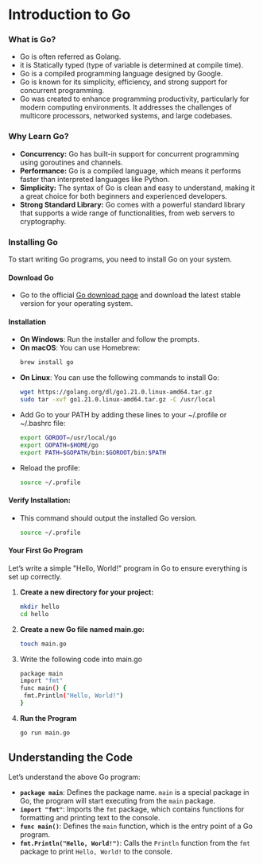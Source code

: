 # Introduction to Go

### What is Go?
- Go is often referred as Golang.
- it is Statically typed (type of variable is determined at compile time).
- Go is a compiled programming language designed by Google.
- Go is known for its simplicity, efficiency, and strong support for concurrent programming.
- Go was created to enhance programming productivity, particularly for modern computing environments. It addresses the challenges of multicore processors, networked systems, and large codebases.

### Why Learn Go?
- **Concurrency:** Go has built-in support for concurrent programming using goroutines and channels.
- **Performance:** Go is a compiled language, which means it performs faster than interpreted languages like Python.
- **Simplicity:** The syntax of Go is clean and easy to understand, making it a great choice for both beginners and experienced developers.
- **Strong Standard Library:** Go comes with a powerful standard library that supports a wide range of functionalities, from web servers to cryptography.

### Installing Go
To start writing Go programs, you need to install Go on your system.
#### Download Go
- Go to the official [Go download page](https://golang.org/dl/) and download the latest stable version for your operating system.

#### Installation
- **On Windows**: Run the installer and follow the prompts.
- **On macOS**: You can use Homebrew:
  ```bash
  brew install go
  ```
- **On Linux**: You can use the following commands to install Go:
  ```bash
  wget https://golang.org/dl/go1.21.0.linux-amd64.tar.gz
  sudo tar -xvf go1.21.0.linux-amd64.tar.gz -C /usr/local
  ```
- Add Go to your PATH by adding these lines to your ~/.profile or ~/.bashrc file:
  ```bash
  export GOROOT=/usr/local/go
  export GOPATH=$HOME/go
  export PATH=$GOPATH/bin:$GOROOT/bin:$PATH
  ```
- Reload the profile:
  ```bash
  source ~/.profile
  ```
#### Verify Installation:
- This command should output the installed Go version.
  ```bash
  source ~/.profile
  ```
#### Your First Go Program
Let’s write a simple "Hello, World!" program in Go to ensure everything is set up correctly.
1. **Create a new directory for your project:**
   ```bash
   mkdir hello
   cd hello
   ```
2. **Create a new Go file named main.go:**
   ```bash
   touch main.go
   ```
3. Write the following code into main.go
   ```bash
   package main
   import "fmt"
   func main() {
    fmt.Println("Hello, World!")
   }
   ```
4. **Run the Program**
   ```bash
   go run main.go
   ```
## Understanding the Code

Let’s understand the above Go program:

- **`package main`**: Defines the package name. `main` is a special package in Go, the program will start executing from the `main` package.
- **`import "fmt"`**: Imports the `fmt` package, which contains functions for formatting and printing text to the console.
- **`func main()`**: Defines the `main` function, which is the entry point of a Go program.
- **`fmt.Println("Hello, World!")`**: Calls the `Println` function from the `fmt` package to print `Hello, World!` to the console.

